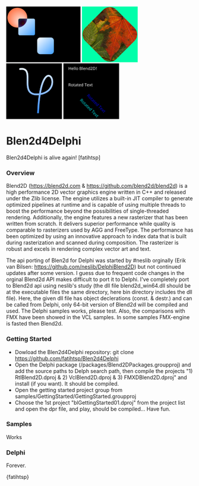 <p align="left">
  <img src="imgs/blGettingStarted05.png" height="150" title="sample image output">
  <img src="imgs/blGettingStarted04.png" height="150" title="sample image output">
  <img src="imgs/blGettingStarted06.png" height="150" title="sample image output">
  <img src="imgs/blGettingStarted07.png" height="150" title="sample image output">
</p>

# Blen2d4Delphi
Blen2d4Delphi is alive again! [fatihtsp]


### Overview
Blend2D (https://blend2d.com & https://github.com/blend2d/blend2d) is a high performance 2D vector graphics engine written in C++ and released under the Zlib license. The engine utilizes a built-in JIT compiler to generate optimized pipelines at runtime and is capable of using multiple threads to boost the performance beyond the possibilities of single-threaded rendering. Additionally, the engine features a new rasterizer that has been written from scratch. It delivers superior performance while quality is comparable to rasterizers used by AGG and FreeType. The performance has been optimized by using an innovative approach to index data that is built during rasterization and scanned during composition. The rasterizer is robust and excels in rendering complex vector art and text.

The api porting of Blen2d for Delphi was started by #neslib orginally (Erik van Bilsen: https://github.com/neslib/DelphiBlend2D) but not continued updates after some version. I guess due to frequent code changes in the orginal Blend2d API makes difficult to port it to Delphi. I've completely port to Blend2d api using neslib's study (the dll file blend2d_win64.dll should be at the executable files the same directory, here bin directory includes the dll file). Here, the given dll file has object declerations (const. & destr.) and can be called from Delphi, only 64-bit version of Blend2d will be compiled and used. The Delphi samples works, please test. Also, the comparisons with FMX have been showed in the VCL samples. In some samples FMX-engine is fasted then Blend2d.

### Getting Started
* Dowload the Blen2d4Delphi repository: git clone https://github.com/fatihtsp/Blen2d4Delphi
* Open the Delphi package (/packages/Blend2DPackages.groupproj) and add the source paths to Delph search path, then compile the projects "1) RtlBlend2D.dproj & 2) VclBlend2D.dproj & 3) FMXDBlend2D.dproj" and install (if you want). It should be compiled.
* Open the getting started project group from samples/GettingStarted/GettingStarted.groupproj
* Choose the 1st project "blGettingStarted01.dproj" from the project list and open the dpr file, and play, should be compiled... Have fun.


### Samples
Works

### Delphi
Forever.

{fatihtsp}
